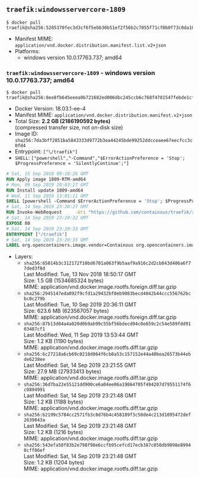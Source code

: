 ## `traefik:windowsservercore-1809`

```console
$ docker pull traefik@sha256:5285370fec3d3cf6f5ebb30b51ef2f56b2c7055f71cf0b0f73c0da10264c4ec9
```

-	Manifest MIME: `application/vnd.docker.distribution.manifest.list.v2+json`
-	Platforms:
	-	windows version 10.0.17763.737; amd64

### `traefik:windowsservercore-1809` - windows version 10.0.17763.737; amd64

```console
$ docker pull traefik@sha256:8ee8fb645eeea0b721682ed006dbc245ccb6c768f4781547febde1cfb510491f
```

-	Docker Version: 18.03.1-ee-4
-	Manifest MIME: `application/vnd.docker.distribution.manifest.v2+json`
-	Total Size: **2.2 GB (2186190592 bytes)**  
	(compressed transfer size, not on-disk size)
-	Image ID: `sha256:7da3bff2851ba5843333d9772b3ea44245bde99252ddcceaee67eecfcc3c0fd4`
-	Entrypoint: `["\/traefik"]`
-	`SHELL`: `["powershell","-Command","$ErrorActionPreference = 'Stop'; $ProgressPreference = 'SilentlyContinue';"]`

```dockerfile
# Sat, 15 Sep 2018 09:10:26 GMT
RUN Apply image 1809-RTM-amd64
# Mon, 09 Sep 2019 20:03:27 GMT
RUN Install update 1809-amd64
# Wed, 11 Sep 2019 13:01:11 GMT
SHELL [powershell -Command $ErrorActionPreference = 'Stop'; $ProgressPreference = 'SilentlyContinue';]
# Sat, 14 Sep 2019 23:20:27 GMT
RUN Invoke-WebRequest     -Uri "https://github.com/containous/traefik/releases/download/v1.7.16/traefik_windows-amd64.exe"     -OutFile "/traefik.exe"
# Sat, 14 Sep 2019 23:20:32 GMT
EXPOSE 80
# Sat, 14 Sep 2019 23:20:33 GMT
ENTRYPOINT ["/traefik"]
# Sat, 14 Sep 2019 23:20:35 GMT
LABEL org.opencontainers.image.vendor=Containous org.opencontainers.image.url=https://traefik.io org.opencontainers.image.title=Traefik org.opencontainers.image.description=A modern reverse-proxy org.opencontainers.image.version=v1.7.16 org.opencontainers.image.documentation=https://docs.traefik.io
```

-	Layers:
	-	`sha256:65014b3c312172f10bd6701a063f9b5aaf9a916c2d2cb843d406a6f77ded3f8d`  
		Last Modified: Tue, 13 Nov 2018 18:50:17 GMT  
		Size: 1.5 GB (1534685324 bytes)  
		MIME: application/vnd.docker.image.rootfs.foreign.diff.tar.gzip
	-	`sha256:2945147eda092f9cfd1a29432bf0eb9083becd4042b44ccc556762bcbc0c279b`  
		Last Modified: Tue, 10 Sep 2019 20:36:11 GMT  
		Size: 623.6 MB (623567057 bytes)  
		MIME: application/vnd.docker.image.rootfs.foreign.diff.tar.gzip
	-	`sha256:87b13d04a4a020d0b9ab99c55bf56bdecd94c0e659c2c54e589fdd9103487cf1`  
		Last Modified: Wed, 11 Sep 2019 13:53:44 GMT  
		Size: 1.2 KB (1190 bytes)  
		MIME: application/vnd.docker.image.rootfs.diff.tar.gzip
	-	`sha256:6c27218a6cb69c0218d064f6cb8a53c157152e44a40bea26573b44ebde6238ee`  
		Last Modified: Sat, 14 Sep 2019 23:21:55 GMT  
		Size: 27.9 MB (27933413 bytes)  
		MIME: application/vnd.docker.image.rootfs.diff.tar.gzip
	-	`sha256:36d7ba22e55121dd900ce6a04ee06a19864705f494207d79551174f6c0894991`  
		Last Modified: Sat, 14 Sep 2019 23:21:48 GMT  
		Size: 1.2 KB (1188 bytes)  
		MIME: application/vnd.docker.image.rootfs.diff.tar.gzip
	-	`sha256:b2199c5784cc2571fb3c8d76b4c458189f3c50de4c213d1095472def2639043a`  
		Last Modified: Sat, 14 Sep 2019 23:21:48 GMT  
		Size: 1.2 KB (1216 bytes)  
		MIME: application/vnd.docker.image.rootfs.diff.tar.gzip
	-	`sha256:543efa58f83b2e798f98e6ccfb95cefcd17ecb387c050db9098e89940cff86ef`  
		Last Modified: Sat, 14 Sep 2019 23:21:48 GMT  
		Size: 1.2 KB (1204 bytes)  
		MIME: application/vnd.docker.image.rootfs.diff.tar.gzip
